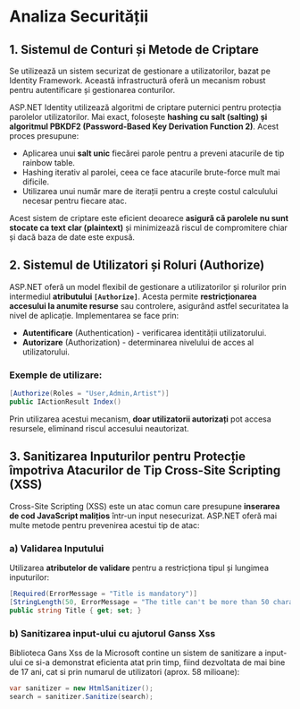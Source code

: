 # Analiza Securității

## 1. Sistemul de Conturi și Metode de Criptare

Se utilizează un sistem securizat de gestionare a utilizatorilor, bazat pe Identity Framework. Această infrastructură oferă un mecanism robust pentru autentificare și gestionarea conturilor.

ASP.NET Identity utilizează algoritmi de criptare puternici pentru protecția parolelor utilizatorilor. Mai exact, folosește **hashing cu salt (salting) și algoritmul PBKDF2 (Password-Based Key Derivation Function 2)**. Acest proces presupune:
- Aplicarea unui **salt unic** fiecărei parole pentru a preveni atacurile de tip rainbow table.
- Hashing iterativ al parolei, ceea ce face atacurile brute-force mult mai dificile.
- Utilizarea unui număr mare de iterații pentru a crește costul calculului necesar pentru fiecare atac.

Acest sistem de criptare este eficient deoarece **asigură că parolele nu sunt stocate ca text clar (plaintext)** și minimizează riscul de compromitere chiar și dacă baza de date este expusă.

## 2. Sistemul de Utilizatori și Roluri (Authorize)

ASP.NET oferă un model flexibil de gestionare a utilizatorilor și rolurilor prin intermediul **atributului `[Authorize]`**. Acesta permite **restricționarea accesului la anumite resurse** sau controlere, asigurând astfel securitatea la nivel de aplicație. Implementarea se face prin:
- **Autentificare** (Authentication) - verificarea identității utilizatorului.
- **Autorizare** (Authorization) - determinarea nivelului de acces al utilizatorului.

### Exemple de utilizare:
```csharp
[Authorize(Roles = "User,Admin,Artist")]
public IActionResult Index()
```

Prin utilizarea acestui mecanism, **doar utilizatorii autorizați** pot accesa resursele, eliminand riscul accesului neautorizat.

## 3. Sanitizarea Inputurilor pentru Protecție împotriva Atacurilor de Tip Cross-Site Scripting (XSS)

Cross-Site Scripting (XSS) este un atac comun care presupune **inserarea de cod JavaScript malițios** într-un input nesecurizat. ASP.NET oferă mai multe metode pentru prevenirea acestui tip de atac:

### a) **Validarea Inputului**
Utilizarea **atributelor de validare** pentru a restricționa tipul și lungimea inputurilor:
```csharp
[Required(ErrorMessage = "Title is mandatory")]
[StringLength(50, ErrorMessage = "The title can't be more than 50 characters")]
public string Title { get; set; }
```

### b) **Sanitizarea input-ului cu ajutorul Ganss Xss**
Biblioteca Gans Xss de la Microsoft contine un sistem de sanitizare a input-ului ce si-a demonstrat eficienta atat prin timp, fiind dezvoltata de mai bine de 17 ani, cat si prin numarul de utilizatori (aprox. 58 milioane):

```csharp
var sanitizer = new HtmlSanitizer();
search = sanitizer.Sanitize(search);
```


